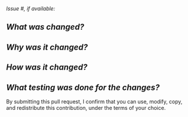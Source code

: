 *Issue #, if available:*

*What was changed?*
-

*Why was it changed?*
-

*How was it changed?*
-

*What testing was done for the changes?*
-

By submitting this pull request, I confirm that you can use, modify, copy, and redistribute this contribution, under the terms of your choice.
